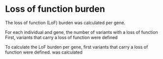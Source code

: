 # Loss of function burden

The loss of function \(LoF\) burden was calculated per gene.

For each individual and gene, the number of variants with a loss of function First, variants that carry a loss of function were defined

To calculate the LoF burden per gene, first variants that carry a loss of function were defined. was calculated

